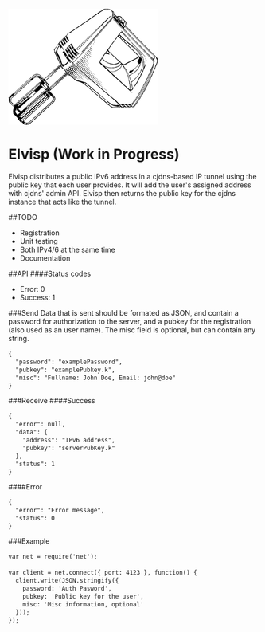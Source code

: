 ![Elvisp](elvisp.png)

# Elvisp (Work in Progress)
Elvisp distributes a public IPv6 address in a cjdns-based IP tunnel using the public key that each user provides. It will add the user's assigned address with cjdns' admin API. Elvisp then returns the public key for the cjdns instance that acts like the tunnel.

##TODO
* Registration
* Unit testing
* Both IPv4/6 at the same time
* Documentation

##API
####Status codes
* Error: 0
* Success: 1

###Send
Data that is sent should be formated as JSON, and contain a password for authorization to the server, and a pubkey for the registration (also used as an user name). The misc field is optional, but can contain any string.
```
{
  "password": "examplePassword",
  "pubkey": "examplePubkey.k",
  "misc": "Fullname: John Doe, Email: john@doe"
}
```
###Receive
####Success
```
{
  "error": null,
  "data": {
    "address": "IPv6 address",
    "pubkey": "serverPubKey.k"
  },
  "status": 1
}
```

####Error
```
{
  "error": "Error message",
  "status": 0
}
```

###Example
```
var net = require('net');

var client = net.connect({ port: 4123 }, function() {
  client.write(JSON.stringify({
    password: 'Auth Pasword',
    pubkey: 'Public key for the user',
    misc: 'Misc information, optional'
  }));
});
```

